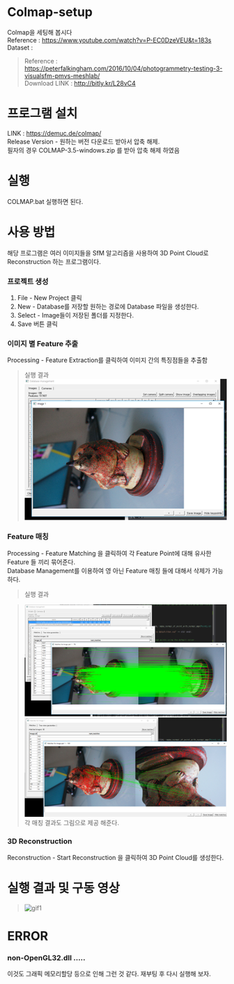 
# Colmap-setup
Colmap을 세팅해 봅시다    
Reference : https://www.youtube.com/watch?v=P-EC0DzeVEU&t=183s    
Dataset : 
> Reference : https://peterfalkingham.com/2016/10/04/photogrammetry-testing-3-visualsfm-pmvs-meshlab/    
> Download LINK : http://bitly.kr/L28vC4

# 프로그램 설치
LINK : https://demuc.de/colmap/    
Release Version - 원하는 버전 다운로드 받아서 압축 해제.    
필자의 경우 COLMAP-3.5-windows.zip 를 받아 압축 해제 하였음

# 실행
COLMAP.bat 실행하면 된다.    
    
    

# 사용 방법
해당 프로그램은 여러 이미지들을 SfM 알고리즘을 사용하여 3D Point Cloud로 Reconstruction 하는 프로그램이다.    

### 프로젝트 생성
1. File - New Project 클릭 
2. New - Database를 저장할 원하는 경로에 Database 파일을 생성한다.     
3. Select - Image들이 저장된 폴더를 지정한다.
4. Save 버튼 클릭

### 이미지 별 Feature 추출
Processing - Feature Extraction를 클릭하여 이미지 간의 특징점들을 추출함    
    
> 실행 결과    
> ![img1](image1.PNG)

### Feature 매칭
Processing - Feature Matching 을 클릭하여 각 Feature Point에 대해 유사한 Feature 들 끼리 묶어준다.    
Database Management를 이용하여 영 아닌 Feature 매칭 들에 대해서 삭제가 가능하다.
    
> 실행 결과    
    
> ![img2](image2.PNG)    
> ![img2-2](image2-2.PNG)    
> 각 매칭 결과도 그림으로 제공 해준다.    


### 3D Reconstruction
Reconstruction - Start Reconstruction 을 클릭하여 3D Point Cloud를 생성한다.    

# 실행 결과 및 구동 영상
    
> ![gif1](gif1.gif)


# ERROR

### non-OpenGL32.dll .....
이것도 그래픽 메모리할당 등으로 인해 그런 것 같다. 재부팅 후 다시 실행해 보자.
